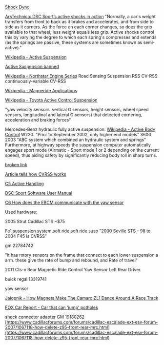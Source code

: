 [Shock Dyno](Shock-Dyno)

[ArsTechnica: DSC Sport’s active shocks in action](https://arstechnica.com/cars/2015/07/the-future-of-car-suspension-is-here-dsc-sports-active-shocks-in-action/)
"Normally, a car's weight transfers from front to back as it brakes and accelerates, and from side to side as it corners. As the force on each corner changes, so does the grip available to that wheel; less weight equals less grip. Active shocks control this by varying the degree to which each spring's compresses and extends (as the springs are passive, these systems are sometimes known as semi-active)."


[Wikipedia - Active Suspension](http://en.wikipedia.org/wiki/Active_suspension)

[Active Suspension banned](http://www.f1fanatic.co.uk/2007/05/17/banned-active-suspension/)

[Wikipedia - Northstar Engine Series](http://en.wikipedia.org/wiki/Northstar_engine_series)
Road Sensing Suspension
RSS
CV-RSS continuously-variable CV-RSS

[Wikipedia - Magneride Applications](https://en.wikipedia.org/wiki/MagneRide#Applications)

[Wikipedia - Toyota Active Control Suspension](https://en.wikipedia.org/wiki/Toyota_Active_Control_Suspension)

"yaw velocity sensors, vertical G sensors, height sensors, wheel speed sensors, longitudinal and lateral G sensors) that detected cornering, acceleration and braking forces"

Mercedes-Benz hydraulic fully active suspension: [Wikipedia - Active Body Control](https://en.wikipedia.org/wiki/Active_Body_Control)
W220: "Prior to September 2002, only higher end models" S600 2003 "ABC system which combined an hydraulic system and springs"
Furthermore, at highway speeds the suspension computer automatically engages sport mode (Airmatic - Sport mode 1 or 2 depending on the current speed), thus aiding safety by significantly reducing body roll in sharp turns.


[broken link](http://www.drifting.com/forums/tech-discussion-forum/6741-suspension-101-stiffer-is-better-text-by-tanabe-u-s-a.html)

[Article tells how CVRSS works](http://www.cadillacforums.com/forums/suspension-brakes-tires/175670-article-tells-how-cvrss-works.html)

[C5 Active Handling](http://www.corvetteactioncenter.com/tech/c5/activehandling.html)

[DSC Sport Software User Manual](http://www.dscsport.com/wp-content/uploads/2017/01/DSC-Sport_Software-User-Manual.pdf)

[C6 How does the EBCM communicate with the yaw sensor](https://www.corvetteforum.com/forums/c6-corvette-general-discussion/3778441-how-does-the-ebcm-communicate-with-the-yaw-sensor.html)

Used hardware:

2005 Strut Cadillac STS ~$75

[Fe1 suspension system,soft ride soft ride susp](http://www.cadillacforums.com/forums/cadillac-seville-cadillac-eldorado-forum/212531-fe1-suspension-system-soft-ride-soft.html)
"2000 Seville STS - 98 to 2004 F45 is CVRSS"

gm 22784742 

"it has rotory sensors on the frame that connect to each lower suspension a arm. these give the rate of bump and rebound, and Rate of travel"

2011 Cts-v Rear Magnetic Ride Control Yaw Sensor Left Rear Driver

buick regal 13319741

yaw sensor

[Jalopnik - How Magnets Make The Camaro ZL1 Dance Around A Race Track](http://jalopnik.com/5932764/how-magnets-make-the-camaro-zl1-dance-around-a-race-track)


[FOX Car Report - Car that can 'jump' potholes](https://www.youtube.com/watch?v=DS9LjHSTofw)

shock connector adapter GM 19180262 [https://www.cadillacforums.com/forums/cadillac-escalade-ext-esv-forum-2007/1067118-how-delete-z95-front-rear-mrc.html](https://www.cadillacforums.com/forums/cadillac-escalade-ext-esv-forum-2007/1067118-how-delete-z95-front-rear-mrc.html)
